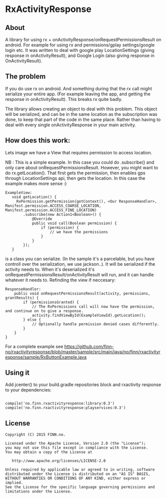 # RxActivityResponse

## About
A library for using rx + onActivityResponse/onRequestPermissionsResult on android. For example for using rx and permissions/gplay settings/google login etc. It was written to deal with google play LocationSettings (giving response in onActivityResult), and Google Login (also giving response in OnActivityResult).

## The problem
If you do use rx on android. And something during that the rx call might serialize your entire app. (For example leaving the app, and getting the response in onActivityResult). This breaks rx quite badly.

The library allows creating an object to deal with this problem. This object will be serialized, and can be in the same location as the subscription was done, to keep that part of the code in the same place. Rather than having to deal with every single onActivityResponse in your main activity.

## How does this work:
Lets image we have a View that requires permission to access location.

NB : This is a simple example. In this case you could do .subscribe() and only care about onRequestPermissionsResult. However, you might want to do rx.getLocation(). That first gets the permission, then enables gps through LocationSettings api, then gets the location. In this case the example makes more sense :)

```
ExampleView:
   void getLocation() {
     RxPermission.getPermission(getContext(), <Our ResponseHandler>, Manifest.permission.ACCESS_COARSE_LOCATION, Manifest.permission.ACCESS_FINE_LOCATION)
        .subscribe(new Action1<Boolean>() {
            @Override
            public void call(Boolean permission) {
                if (permission) {
                    // we have the permissions
                }
            }
        });
   }
```

<Our ResponseHandler> is a class you can serialize. (In the sample it's a parcelable, but you have controll over the serialization, we use jackson..). It will be serialized if the activity needs to. When it's deserialized it's onRequestPermissionsResult/onActivityResult will run, and it can handle whatever it needs to. Refinding the view if neccesary:

```
ResponseHandler:
    public void onRequestPermissionsResult(activity, permissions, grantResults) {
        if (permissionsGranted) {
            // The RxPermissions call will now have the permission, and continue on to give a response.
            activity.findViewById(ExampleViewId).getLocation();
        } else {
            // Optionally handle permission denied cases differently.
        }
    }
}
```

For a complete example see https://github.com/finn-no/rxactivityresponse/blob/master/sample/src/main/java/no/finn/rxactivityresponse/sample/RxButtonExample.java

## Using it

Add jcenter() to your build.gradle repositories block and rxactivity response to your dependencies: 

```

compile('no.finn.rxactivityresponse:library:0.3')
compile('no.finn.rxactivityresponse:playservices:0.3')

```

## License

    Copyright (C) 2015 FINN.no.

    Licensed under the Apache License, Version 2.0 (the "License");
    you may not use this file except in compliance with the License.
    You may obtain a copy of the License at

       http://www.apache.org/licenses/LICENSE-2.0

    Unless required by applicable law or agreed to in writing, software
    distributed under the License is distributed on an "AS IS" BASIS,
    WITHOUT WARRANTIES OR CONDITIONS OF ANY KIND, either express or implied.
    See the License for the specific language governing permissions and
    limitations under the License.
